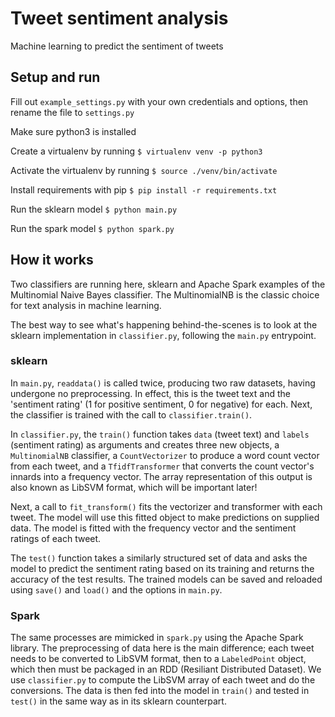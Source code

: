 # Tweet sentiment analysis

Machine learning to predict the sentiment of tweets

## Setup and run

Fill out `example_settings.py` with your own credentials and options, then rename the file to `settings.py`

Make sure python3 is installed

Create a virtualenv by running
```$ virtualenv venv -p python3```

Activate the virtualenv by running 
```$ source ./venv/bin/activate```

Install requirements with pip
```$ pip install -r requirements.txt```

Run the sklearn model
```$ python main.py```

Run the spark model
```$ python spark.py```

## How it works

Two classifiers are running here, sklearn and Apache Spark examples of the Multinomial Naive Bayes classifier. The MultinomialNB is the classic choice for text analysis in machine learning. 

The best way to see what's happening behind-the-scenes is to look at the sklearn implementation in `classifier.py`, following the `main.py` entrypoint.

### sklearn

In `main.py`, `readdata()` is called twice, producing two raw datasets, having undergone no preprocessing. In effect, this is the tweet text and the 'sentiment rating' (1 for positive sentiment, 0 for negative) for each. Next, the classifier is trained with the call to `classifier.train()`. 

In `classifier.py`, the `train()` function takes `data` (tweet text) and `labels` (sentiment rating) as arguments and creates three new objects, a `MultinomialNB` classifier, a `CountVectorizer` to produce a word count vector from each tweet, and a `TfidfTransformer` that converts the count vector's innards into a frequency vector. The array representation of this output is also known as LibSVM format, which will be important later!

Next, a call to `fit_transform()` fits the vectorizer and transformer with each tweet. The model will use this fitted object to make predictions on supplied data. The model is fitted with the frequency vector and the sentiment ratings of each tweet.

The `test()` function takes a similarly structured set of data and asks the model to predict the sentiment rating based on its training and returns the accuracy of the test results. The trained models can be saved and reloaded using `save()` and `load()` and the options in `main.py`.

### Spark

The same processes are mimicked in `spark.py` using the Apache Spark library. The preprocessing of data here is the main difference; each tweet needs to be converted to LibSVM format, then to a `LabeledPoint` object, which then must be packaged in an RDD (Resiliant Distributed Dataset). We use `classifier.py` to compute the LibSVM array of each tweet and do the conversions. The data is then fed into the model in `train()` and tested in `test()` in the same way as in its sklearn counterpart.